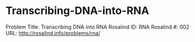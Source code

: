 # Transcribing-DNA-into-RNA

Problem Title: Transcribing DNA into RNA
Rosalind ID: RNA
Rosalind #: 002
URL: http://rosalind.info/problems/rna/
